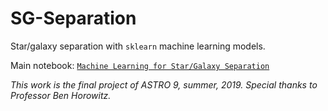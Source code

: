 # SG-Separation
 Star/galaxy separation with `sklearn` machine learning models.

 Main notebook: [`Machine Learning for Star/Galaxy Separation`](Machine%20Learning%20for%20Star%20Galaxy%20Separation.ipynb)


*This work is the final project of ASTRO 9, summer, 2019. Special thanks to Professor Ben Horowitz.*

